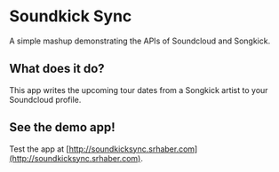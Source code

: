 # Soundkick Sync

A simple mashup demonstrating the APIs of Soundcloud and Songkick.

## What does it do?

This app writes the upcoming tour dates from a Songkick artist to your Soundcloud profile.

## See the demo app!

Test the app at [http://soundkicksync.srhaber.com](http://soundkicksync.srhaber.com).
